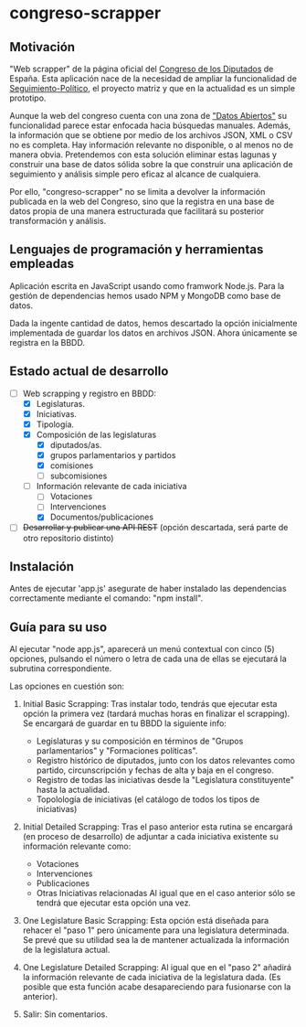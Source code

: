 # congreso-scrapper

## Motivación
"Web scrapper" de la página oficial del [Congreso de los Diputados](http://congreso.es) de España. Esta aplicación nace de la necesidad de ampliar la funcionalidad de [Seguimiento-Político](https://seguimiento-politico.github.io), el proyecto matriz y que en la actualidad es un simple prototipo.

Aunque la web del congreso cuenta con una zona de ["Datos Abiertos"](https://www.congreso.es/es/datos-abiertos) su funcionalidad parece estar enfocada hacia búsquedas manuales. Además, la información que se obtiene por medio de los archivos JSON, XML o CSV no es completa. Hay información relevante no disponible, o al menos no de manera obvia. Pretendemos con esta solución eliminar estas lagunas y construir una base de datos sólida sobre la que construir una aplicación de seguimiento y análisis simple pero eficaz al alcance de cualquiera. 

Por ello, "congreso-scrapper" no se limita a devolver la información publicada en la web del Congreso, sino que la registra en una base de datos propia de una manera estructurada que facilitará su posterior transformación y análisis.

## Lenguajes de programación y herramientas empleadas
Aplicación escrita en JavaScript usando como framwork Node.js. Para la gestión de dependencias hemos usado NPM y MongoDB como base de datos.

Dada la ingente cantidad de datos, hemos descartado la opción inicialmente implementada de guardar los datos en archivos JSON. Ahora únicamente se registra en la BBDD.

## Estado actual de desarrollo
- [ ] Web scrapping y registro en BBDD:
    - [x] Legislaturas. 
    - [x] Iniciativas. 
    - [x] Tipología. 
    - [x] Composición de las legislaturas
        - [x] diputados/as. 
        - [x] grupos parlamentarios y partidos
        - [x] comisiones
        - [ ] subcomisiones
    - [ ] Información relevante de cada iniciativa
        - [ ] Votaciones
        - [ ] Intervenciones
        - [x] Documentos/publicaciones
- [ ] ~~Desarrollar y publicar una API REST~~ (opción descartada, será parte de otro repositorio distinto)

## Instalación
Antes de ejecutar 'app.js' asegurate de haber instalado las dependencias correctamente mediante el comando:  "npm install".

## Guía para su uso
Al ejecutar "node app.js", aparecerá un menú contextual con cinco (5) opciones, pulsando el número o letra de cada una de ellas se ejecutará la subrutina correspondiente. 

Las opciones en cuestión son:
1. Initial Basic Scrapping: Tras instalar todo, tendrás que ejecutar esta opción la primera vez (tardará muchas horas en finalizar el scrapping). Se encargará de guardar en tu BBDD la siguiente info:
    - Legislaturas y su composición en términos de "Grupos parlamentarios" y "Formaciones políticas".
    - Registro histórico de diputados, junto con los datos relevantes como partido, circunscripción y fechas de alta y baja en el congreso.
    - Registro de todas las iniciativas desde la "Legislatura constituyente" hasta la actualidad.
    - Topolología de iniciativas (el catálogo de todos los tipos de iniciativas)

2. Initial Detailed Scrapping: Tras el paso anterior esta rutina se encargará (en proceso de desarrollo) de adjuntar a cada iniciativa existente su información relevante como:
    - Votaciones
    - Intervenciones
    - Publicaciones
    - Otras Iniciativas relacionadas
Al igual que en el caso anterior sólo se tendrá que ejecutar esta opción una vez.

3. One Legislature Basic Scrapping: Esta opción está diseñada para rehacer el "paso 1" pero únicamente para una legislatura determinada. Se prevé que su utilidad sea la de mantener actualizada la información de la legislatura actual.

4. One Legislature Detailed Scrapping: Al igual que en el "paso 2" añadirá la información relevante de cada iniciativa de la legislatura dada. (Es posible que esta función acabe desapareciendo para fusionarse con la anterior).

5. Salir: Sin comentarios.

